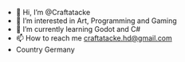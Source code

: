 - 👋 Hi, I’m @Craftatacke
- 👀 I’m interested in Art, Programming and Gaming
- 🌱 I’m currently learning Godot and C#
- 📫 How to reach me craftatacke.hd@gmail.com
-  Country Germany

